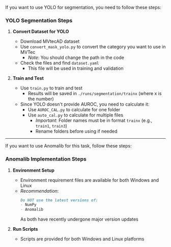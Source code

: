 If you want to use YOLO for segmentation, you need to follow these steps:

### YOLO Segmentation Steps

1. **Convert Dataset for YOLO**
   - Download MVtecAD dataset
   - Use `convert_mask_yolo.py` to convert the category you want to use in MVTec
     - *Note*: You should change the path in the code
   - Check the files and find `dataset.yaml`
     - This file will be used in training and validation

2. **Train and Test**
   - Use `train.py` to train and test
     - Results will be saved in `./runs/segmentation/trainx` (where x is the number)
   - Since YOLO doesn't provide AUROC, you need to calculate it:
     - Use `AUROC_CAL.py` to calculate for one folder
     - Use `auto_cal.py` to calculate for multiple files
       - *Important*: Folder names must be in format `trainx` (e.g., `train1`, `train3`)
       - Rename folders before using if needed

---

If you want to use Anomalib for this task, follow these steps:

### Anomalib Implementation Steps

1. **Environment Setup**
   - Environment requirement files are available for both Windows and Linux
   - *Recommendation*: 
     ```markdown
     Do NOT use the latest versions of:
     - NumPy
     - Anomalib
     ```
     As both have recently undergone major version updates

2. **Run Scripts**
   - Scripts are provided for both Windows and Linux platforms
